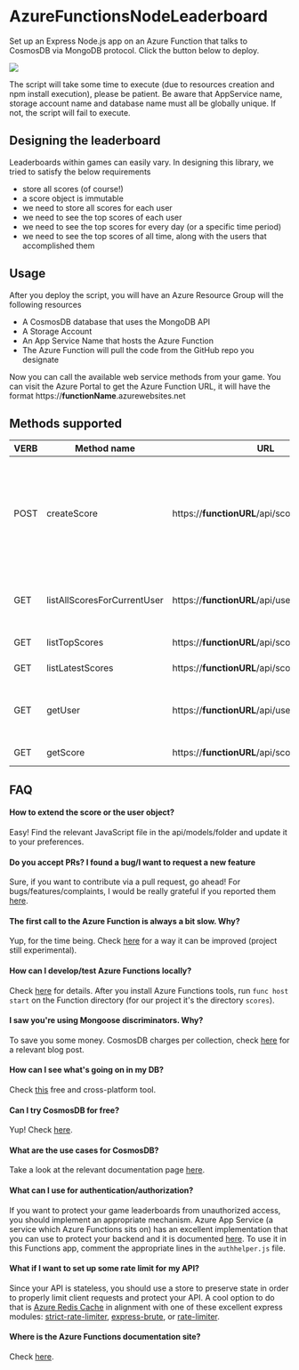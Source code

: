 # AzureFunctionsNodeLeaderboard

Set up an Express Node.js app on an Azure Function that talks to CosmosDB via MongoDB protocol. Click the button below to deploy.

<a href="https://portal.azure.com/#create/Microsoft.Template/uri/https%3A%2F%2Fraw.githubusercontent.com%2Fdgkanatsios%2FAzureFunctionsNodeLeaderboard%2Fmaster%2Fazuredeploy.json" target="_blank"><img src="http://azuredeploy.net/deploybutton.png"/></a>

The script will take some time to execute (due to resources creation and npm install execution), please be patient.
Be aware that AppService name, storage account name and database name must all be globally unique. If not, the script will fail to execute. 

## Designing the leaderboard

Leaderboards within games can easily vary. In designing this library, we tried to satisfy the below requirements

- store all scores (of course!)
- a score object is immutable
- we need to store all scores for each user
- we need to see the top scores of each user
- we need to see the top scores for every day (or a specific time period)
- we need to see the top scores of all time, along with the users that accomplished them

## Usage
After you deploy the script, you will have an Azure Resource Group will the following resources
- A CosmosDB database that uses the MongoDB API
- A Storage Account
- An App Service Name that hosts the Azure Function
- The Azure Function will pull the code from the GitHub repo you designate

Now you can call the available web service methods from your game. You can visit the Azure Portal to get the Azure Function URL, it will have the format https://**functionName**.azurewebsites.net

## Methods supported
| VERB | Method name | URL | Description |
| --- | --- | --- | --- |
| POST | createScore | https://**functionURL**/api/scores | Creates a new score. Post body has the format { "value":Integer value of the score }. Returns the updated user details. |
| GET | listAllScoresForCurrentUser | https://**functionURL**/api/users/scores | Gets all the scores for logged in user sorted by score value |
| GET | listTopScores | https://**functionURL**/api/scores/top/:count | Gets the top 'count' scores |
| GET | listLatestScores | https://**functionURL**/api/scores/latest/:count | Gets the latest 'count' scores |
| GET | getUser | https://**functionURL**/api/users/:userId | Gets a specific user's details, including top score and latest scores |
| GET | getScore | https://**functionURL**/api/scores/:scoreID | Gets a specific score |

## FAQ

#### How to extend the score or the user object?
Easy! Find the relevant JavaScript file in the api/models/folder and update it to your preferences.

#### Do you accept PRs? I found a bug/I want to request a new feature
Sure, if you want to contribute via a pull request, go ahead! For bugs/features/complaints, I would be really grateful if you reported them [here](https://github.com/dgkanatsios/AzureFunctionsNodeLeaderboard/issues).

#### The first call to the Azure Function is always a bit slow. Why?
Yup, for the time being. Check [here](https://github.com/Azure/azure-functions-pack) for a way it can be improved (project still experimental).

#### How can I develop/test Azure Functions locally?
Check [here](https://docs.microsoft.com/en-us/azure/azure-functions/functions-run-local) for details. After you install Azure Functions tools, run `func host start` on the Function directory (for our project it's the directory `scores`).

#### I saw you're using Mongoose discriminators. Why?
To save you some money. CosmosDB charges per collection, check [here](https://anthonychu.ca/post/cosmos-db-mongoose-discriminators/) for a relevant blog post.

#### How can I see what's going on in my DB?
Check [this](https://azure.microsoft.com/en-us/features/storage-explorer/) free and cross-platform tool.

#### Can I try CosmosDB for free?
Yup! Check [here](https://azure.microsoft.com/en-us/try/cosmosdb/).

#### What are the use cases for CosmosDB?
Take a look at the relevant documentation page [here](https://docs.microsoft.com/en-us/azure/cosmos-db/use-cases).

#### What can I use for authentication/authorization?
If you want to protect your game leaderboards from unauthorized access, you should implement an appropriate mechanism. Azure App Service (a service which Azure Functions sits on) has an excellent implementation that you can use to protect your backend and it is documented [here](https://docs.microsoft.com/en-us/azure/app-service/app-service-authentication-overview). To use it in this Functions app, comment the appropriate lines in the `authhelper.js` file.

#### What if I want to set up some rate limit for my API?
Since your API is stateless, you should use a store to preserve state in order to properly limit client requests and protect your API. A cool option to do that is [Azure Redis Cache](https://azure.microsoft.com/en-us/services/cache/) in alignment with one of these excellent express modules: [strict-rate-limiter](https://www.npmjs.com/package/strict-rate-limiter), [express-brute](https://www.npmjs.com/package/express-brute), or [rate-limiter](https://www.npmjs.com/package/express-limiter).

#### Where is the Azure Functions documentation site?
Check [here](https://docs.microsoft.com/en-us/azure/azure-functions/).